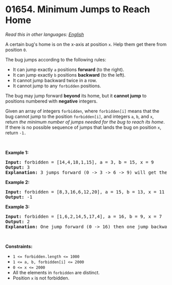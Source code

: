 # 01654. Minimum Jumps to Reach Home

  _Read this in other languages:_
    [_English_](README.md)

<p>A certain bug&#39;s home is on the x-axis at position <code>x</code>. Help them get there from position <code>0</code>.</p>

<p>The bug jumps according to the following rules:</p>

<ul>
	<li>It can jump exactly <code>a</code> positions <strong>forward</strong> (to the right).</li>
	<li>It can jump exactly <code>b</code> positions <strong>backward</strong> (to the left).</li>
	<li>It cannot jump backward twice in a row.</li>
	<li>It cannot jump to any <code>forbidden</code> positions.</li>
</ul>

<p>The bug may jump forward <strong>beyond</strong> its home, but it <strong>cannot jump</strong> to positions numbered with <strong>negative</strong> integers.</p>

<p>Given an array of integers <code>forbidden</code>, where <code>forbidden[i]</code> means that the bug cannot jump to the position <code>forbidden[i]</code>, and integers <code>a</code>, <code>b</code>, and <code>x</code>, return <em>the minimum number of jumps needed for the bug to reach its home</em>. If there is no possible sequence of jumps that lands the bug on position <code>x</code>, return <code>-1.</code></p>

<p>&nbsp;</p>
<p><strong>Example 1:</strong></p>

<pre>
<strong>Input:</strong> forbidden = [14,4,18,1,15], a = 3, b = 15, x = 9
<strong>Output:</strong> 3
<strong>Explanation:</strong> 3 jumps forward (0 -&gt; 3 -&gt; 6 -&gt; 9) will get the bug home.
</pre>

<p><strong>Example 2:</strong></p>

<pre>
<strong>Input:</strong> forbidden = [8,3,16,6,12,20], a = 15, b = 13, x = 11
<strong>Output:</strong> -1
</pre>

<p><strong>Example 3:</strong></p>

<pre>
<strong>Input:</strong> forbidden = [1,6,2,14,5,17,4], a = 16, b = 9, x = 7
<strong>Output:</strong> 2
<strong>Explanation:</strong> One jump forward (0 -&gt; 16) then one jump backward (16 -&gt; 7) will get the bug home.
</pre>

<p>&nbsp;</p>
<p><strong>Constraints:</strong></p>

<ul>
	<li><code>1 &lt;= forbidden.length &lt;= 1000</code></li>
	<li><code>1 &lt;= a, b, forbidden[i] &lt;= 2000</code></li>
	<li><code>0 &lt;= x &lt;= 2000</code></li>
	<li>All the elements in <code>forbidden</code> are distinct.</li>
	<li>Position <code>x</code> is not forbidden.</li>
</ul>
